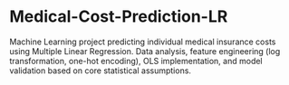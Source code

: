 # Medical-Cost-Prediction-LR
Machine Learning project predicting individual medical insurance costs using Multiple Linear Regression. Data analysis, feature engineering (log transformation, one-hot encoding), OLS implementation, and model validation based on core statistical assumptions.



